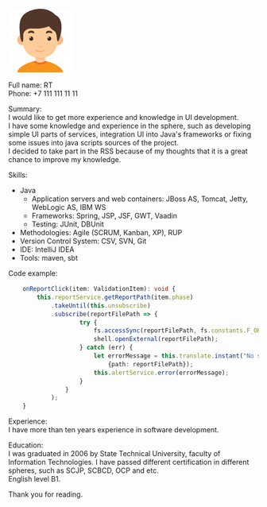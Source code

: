 ![Photo of RT](assets/images/photo.png)  

Full name: RT  
Phone: +7 111 111 11 11  

Summary:  
I would like to get more experience and knowledge in UI development.  
I have some knowledge and experience in the sphere,
such as developing simple UI parts of services, integration UI into Java's frameworks or fixing some issues into 
java scripts sources of the project.  
I decided to take part in the RSS because of my thoughts that it is a great chance to improve my knowledge.

Skills:
* Java
  * Application servers and web containers: JBoss AS, Tomcat, Jetty, WebLogic AS, IBM WS
  * Frameworks: Spring, JSP, JSF, GWT, Vaadin
  * Testing: JUnit, DBUnit
* Methodologies: Agile (SCRUM, Kanban, XP), RUP
* Version Control System: CSV, SVN, Git
* IDE: IntelliJ IDEA
* Tools: maven, sbt    

Code example:  
```typescript
    onReportClick(item: ValidationItem): void {
        this.reportService.getReportPath(item.phase)
            .takeUntil(this.unsubscribe)
            .subscribe(reportFilePath => {
                    try {
                        fs.accessSync(reportFilePath, fs.constants.F_OK);
                        shell.openExternal(reportFilePath);
                    } catch (err) {
                        let errorMessage = this.translate.instant("No such file or directory, access: '{{path}}'",
                            {path: reportFilePath});
                        this.alertService.error(errorMessage);
                    }
                }
            );
    }
```

Experience:  
I have more than ten years experience in software development. 


Education:  
I was graduated in 2006 by State Technical University, faculty of Information Technologies. I have passed different 
certification in different spheres, such as SCJP, SCBCD, OCP and etc.  
English level B1.

Thank you for reading.

